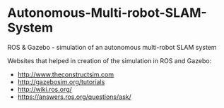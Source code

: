 # Autonomous-Multi-robot-SLAM-System
ROS &amp; Gazebo - simulation of an autonomous multi-robot SLAM system

Websites that helped in creation of the simulation in ROS and Gazebo:
- http://www.theconstructsim.com
- http://gazebosim.org/tutorials
- http://wiki.ros.org/
- https://answers.ros.org/questions/ask/
